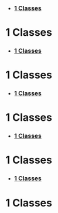 - ### [1 Classes](#1_classes)
# <a name="1_classes"></a> 1 Classes

- ### [1 Classes](#1_classes)
# <a name="1_classes"></a> 1 Classes

- ### [1 Classes](#1_classes)
# <a name="1_classes"></a> 1 Classes

- ### [1 Classes](#1_classes)
# <a name="1_classes"></a> 1 Classes

- ### [1 Classes](#1_classes)
# <a name="1_classes"></a> 1 Classes